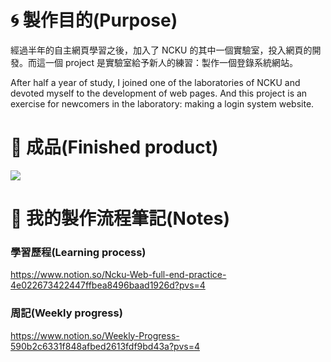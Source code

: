 # 🌀 製作目的(Purpose)

經過半年的自主網頁學習之後，加入了 NCKU 的其中一個實驗室，投入網頁的開發。而這一個 project 是實驗室給予新人的練習：製作一個登錄系統網站。

After half a year of study, I joined one of the laboratories of NCKU and devoted myself to the development of web pages. And this project is an exercise for newcomers in the laboratory: making a login system website.

# 🌷 成品(Finished product)

<img src=https://i.imgur.com/kxNJCII.png />

# 📙 我的製作流程筆記(Notes)

### 學習歷程(Learning process)

https://www.notion.so/Ncku-Web-full-end-practice-4e022673422447ffbea8496baad1926d?pvs=4

### 周記(Weekly progress)

https://www.notion.so/Weekly-Progress-590b2c6331f848afbed2613fdf9bd43a?pvs=4
